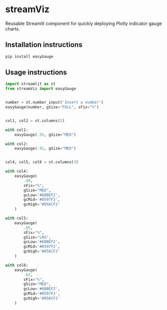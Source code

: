 # streamViz

Reusable Streamlit component for quickly deploying Plotly indicator gauge charts.

## Installation instructions

```sh
pip install easyGauge
```

## Usage instructions

```python
import streamlit as st
from streamViz import easyGauge


number = st.number_input('Insert a number')
easyGauge(number, gSize="FULL", sFix="%")


col1, col2 = st.columns(2)

with col1:
    easyGauge(.55, gSize="MED")

with col2:
    easyGauge(.91, gSize="MED")


col4, col5, col6 = st.columns(3)

with col4:
    easyGauge(
        .49, 
        sFix="%", 
        gSize="MED", 
        gcLow='#6BBEF2', 
        gcMid='#0597F2', 
        gcHigh='#056CF2'
    )

with col5:
    easyGauge(
        .85, 
        sFix="%", 
        gSize="LRG", 
        gcLow='#6BBEF2', 
        gcMid='#0597F2', 
        gcHigh='#056CF2'
    )

with col6:
    easyGauge(
        .63, 
        sFix="%", 
        gSize="MED", 
        gcLow='#6BBEF2', 
        gcMid='#0597F2', 
        gcHigh='#056CF2'
    )